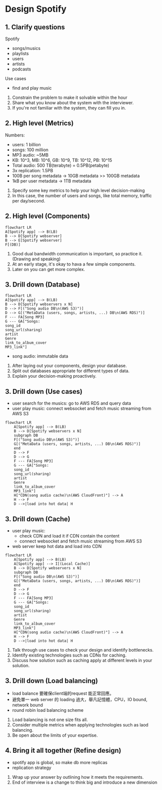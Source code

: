 # Design Spotify

## 1. Clarify questions

Spotify

- songs/musics
- playlists
- users
- artists
- podcasts

Use cases

- find and play music

1. Constrain the problem to make it solvable within the hour
2. Share what you know about the system with the interviewer.
3. If you're not familiar with the system, they can fill you in.

## 2. High level (Metrics)

Numbers:

- users: 1 billion
- songs: 100 million
- MP3 audio: ~5MB
- KB: 10^3, MB: 10^6, GB: 10^9, TB: 10^12, PB: 10^15
- Total audio: 500 TB(terabyte) = 0.5PB(petabyte)
- 3x replication: 1.5PB
- 100B per song metadata -> 10GB metadata >> 100GB metadata
- 1kB per user metadata -> 1TB metadata

1. Specify some key metrics to help your high level decision-making
2. In this case, the number of users and songs, like total memory, traffic per day/second.

## 2. High level (Components)

```mermaid
flowchart LR
A[Spotify app] --> B(LB)
B --> D[Spotify webserver]
B --> E[Spotify webserver]
F[(DB)]
```

1. Good dual bandwidth communication is important, so practice it. (Drawing and speaking)
2. At an early stage, it's okay to hava a few simple components.
3. Later on you can get more complex.

## 3. Drill down (Database)

```mermaid
flowchart LR
A[Spotify app] --> B(LB)
B --> D[Spotify webservers x N]
D --> F[("Song audio DB\n(AWS S3)")]
D --> G[("MetaData (users, songs, artists, ...) DB\n(AWS RDS)")]
F --- FA[Song MP3]
G --- GA["Songs:
song_id
song_url(sharing)
artist
Genre
link_to_album_cover
MP3_link"]
```

- song audio: immutable data

1. After laying out your components, design your database.
2. Split out databases appropriate for different types of data.
3. Explain your decision-making proactively.

## 3. Drill down (Use cases)

- user search for the musics: go to AWS RDS and query data
- user play music: connect websocket and fetch music streaming from AWS S3

```mermaid
flowchart LR
    A[Spotify app] --> B(LB)
    B --> D[Spotify webservers x N]
    subgraph DB
    F[("Song audio DB\n(AWS S3)")]
    G[("MetaData (users, songs, artists, ...) DB\n(AWS RDS)")]
    end
    D --> F
    D --> G
    F --- FA[Song MP3]
    G --- GA["Songs:
    song_id
    song_url(sharing)
    artist
    Genre
    link_to_album_cover
    MP3_link"]
    H["CDN(song audio cache)\n(AWS CloudFront)"] --> A
    H --> F
    D -->|load into hot data| H
```

## 3. Drill down (Cache)

- user play music:
  - check CDN and load it if CDN contain the content
  - connect websocket and fetch music streaming from AWS S3
- web server keep hot data and load into CDN

```mermaid
flowchart LR
    A[Spotify app] --> B(LB)
    A[Spotify app] --> I[(Local Cache)]
    B --> D[Spotify webservers x N]
    subgraph DB
    F[("Song audio DB\n(AWS S3)")]
    G[("MetaData (users, songs, artists, ...) DB\n(AWS RDS)")]
    end
    D --> F
    D --> G
    F --- FA[Song MP3]
    G --- GA["Songs:
    song_id
    song_url(sharing)
    artist
    Genre
    link_to_album_cover
    MP3_link"]
    H["CDN(song audio cache)\n(AWS CloudFront)"] --> A
    H --> F
    D -->|load into hot data| H
```

1. Talk through use cases to check your design and identify bottlenecks.
2. Identify existing technologies such as CDNs for caching.
3. Discuss how solution such as caching apply at different levels in your solution.

## 3. Drill down (Load balancing)

- load balance 要確保client端的request 能正常回應。
- 避免單一 web server 的 loading 過大，舉凡記憶體，CPU，IO bound, network bound
- round robin load balancing scheme

1. Load balancing is not one size fits all.
2. Consider multiple metrics when applying technologies such as laod balancing.
3. Be open about the limits of your expertise.

## 4. Bring it all together (Refine design)

- spotify app is global, so make db more replicas
- replication strategy

1. Wrap up your answer by outlining how it meets the requirements.
2. End of interview is a change to think big and introduce a new dimension